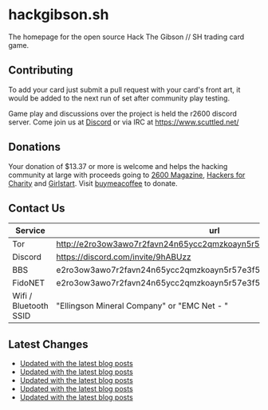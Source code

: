 # hackgibson.sh
The homepage for the open source Hack The Gibson // SH trading card game.


## Contributing

To add your card just submit a pull request with your card's front art, it would be added to the next run of set after community play testing.

Game play and discussions over the project is held the r2600 discord server. Come join us at [Discord](https://discord.com/invite/9hABUzz) or via IRC at https://www.scuttled.net/


## Donations

Your donation of $13.37 or more is welcome and helps the hacking community at large with proceeds going to [2600 Magazine](https://2600.com/), [Hackers for Charity](https://hackersforcharity.org) and [Girlstart](https://girlstart.org).  Visit [buymeacoffee](https://www.buymeacoffee.com/hackgibson.sh) to donate.


## Contact Us

Service | url
-|-
Tor | http://e2ro3ow3awo7r2favn24n65ycc2qmzkoayn5r57e3f56nvjwdcgg32ad.onion
Discord | https://discord.com/invite/9hABUzz
BBS | e2ro3ow3awo7r2favn24n65ycc2qmzkoayn5r57e3f56nvjwdcgg32ad.onion:23
FidoNET | e2ro3ow3awo7r2favn24n65ycc2qmzkoayn5r57e3f56nvjwdcgg32ad.onion:24554
Wifi / Bluetooth SSID | "Ellingson Mineral Company" or "EMC Net - <fidonet address>"

## Latest Changes
<!-- BLOG-POST-LIST:START -->
- [Updated with the latest blog posts](https://github.com/DFW2600/hackgibson.sh/commit/9cbb39f01c254c720b095183baaa2ca5770f01fc)
- [Updated with the latest blog posts](https://github.com/DFW2600/hackgibson.sh/commit/70791c26253c8c5b67a7422518e1895d81c686b3)
- [Updated with the latest blog posts](https://github.com/DFW2600/hackgibson.sh/commit/860201ee52aee1d35840b6a11675027041cdd195)
- [Updated with the latest blog posts](https://github.com/DFW2600/hackgibson.sh/commit/536fd596761710caca3e41ea595a7c59e3d6e6a1)
- [Updated with the latest blog posts](https://github.com/DFW2600/hackgibson.sh/commit/aa9b3ef0e31b63064e5936c73bd4f0cfec71cfe6)
<!-- BLOG-POST-LIST:END -->

